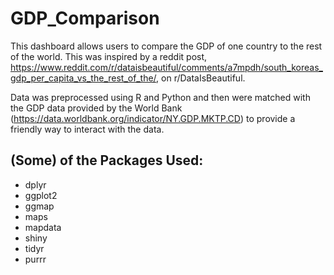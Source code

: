 # GDP_Comparison
This dashboard allows users to compare the GDP of one country to the rest of the world.
This was inspired by a reddit post, https://www.reddit.com/r/dataisbeautiful/comments/a7mpdh/south_koreas_gdp_per_capita_vs_the_rest_of_the/, 
on r/DataIsBeautiful. 

Data was preprocessed using R and Python and then were matched with the GDP data provided by the World Bank (https://data.worldbank.org/indicator/NY.GDP.MKTP.CD) to provide a friendly way to interact with the data.

## (Some) of the Packages Used: 
- dplyr
- ggplot2
- ggmap
- maps
- mapdata 
- shiny
- tidyr
- purrr
